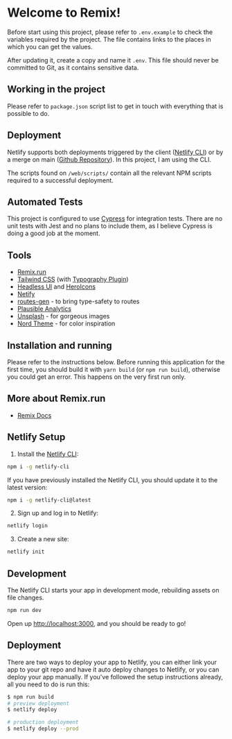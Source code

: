 # Welcome to Remix!

Before start using this project, please refer to `.env.example` to check the variables required by the project. The file contains links to the places in which you can get the values.

After updating it, create a copy and name it `.env`. This file should never be committed to Git, as it contains sensitive data.

## Working in the project

Please refer to `package.json` script list to get in touch with everything that is possible to do.

## Deployment

Netlify supports both deployments triggered by the client ([Netlify CLI](https://docs.netlify.com/cli/get-started/)) or by a merge on main ([Github Repository](https://www.netlify.com/blog/2016/09/29/a-step-by-step-guide-deploying-on-netlify/)). In this project, I am using the CLI.

The scripts found on `/web/scripts/` contain all the relevant NPM scripts required to a successful deployment.

## Automated Tests

This project is configured to use [Cypress](https://cypress.io) for integration tests. There are no unit tests with Jest and no plans to include them, as I believe Cypress is doing a good job at the moment.

## Tools

- [Remix.run](https://Remix.run)
- [Tailwind CSS](https://tailwindcss.com) (with [Typography Plugin](https://tailwindcss.com/docs/typography-plugin))
- [Headless UI](https://headlessui.dev/) and [HeroIcons](https://heroicons.com/)
- [Netify](https://netlify.com)
- [routes-gen](https://www.npmjs.com/package/routes-gen) - to bring type-safety to routes
- [Plausible Analytics](https://plausible.io/)
- [Unsplash](https://unsplash.com/developers) - for gorgeous images
- [Nord Theme](https://nordtheme.com) - for color inspiration

## Installation and running

Please refer to the instructions below. Before running this application for the first time, you should build it with `yarn build` (or `npm run build`), otherwise you could get an error. This happens on the very first run only.

## More about Remix.run

- [Remix Docs](https://remix.run/docs)

## Netlify Setup

1. Install the [Netlify CLI](https://www.netlify.com/products/dev/):

```sh
npm i -g netlify-cli
```

If you have previously installed the Netlify CLI, you should update it to the latest version:

```sh
npm i -g netlify-cli@latest
```

2. Sign up and log in to Netlify:

```sh
netlify login
```

3. Create a new site:

```sh
netlify init
```

## Development

The Netlify CLI starts your app in development mode, rebuilding assets on file changes.

```sh
npm run dev
```

Open up [http://localhost:3000](http://localhost:3000), and you should be ready to go!

## Deployment

There are two ways to deploy your app to Netlify, you can either link your app to your git repo and have it auto deploy changes to Netlify, or you can deploy your app manually. If you've followed the setup instructions already, all you need to do is run this:

```sh
$ npm run build
# preview deployment
$ netlify deploy

# production deployment
$ netlify deploy --prod
```
